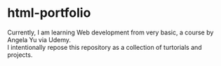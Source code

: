 # html-portfolio
Currently, I am learning Web development from very basic, a course by Angela Yu via Udemy.   
I intentionally repose this repository as a collection of turtorials and projects.
